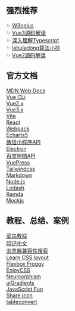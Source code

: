 ## 强烈推荐
 ✨ [W3cplus](https://www.w3cplus.com/blogs-lists) <br/>
 ✨ [Vue3源码解读](https://vue3js.cn/start/) <br/>
 ✨ [深入理解Typescript](https://jkchao.github.io/typescript-book-chinese/) <br/>
 ✨ [labuladong算法小抄](https://labuladong.gitee.io/algo/1/) <br/>
 ✨ [Vue2源码解读](https://vue-js.com/learn-vue/start/) <br/>

## 官方文档
 [MDN Web Docs](https://developer.mozilla.org/zh-CN/docs/Web/JavaScript) <br/>
 [Vue CLi](https://cli.vuejs.org/zh/config/) <br/>
 [Vue2.x](https://cn.vuejs.org/v2/guide/) <br/>
 [Vue3.x](https://v3.cn.vuejs.org/guide/introduction.html) <br/>
 [Vite](https://cn.vitejs.dev/config/) <br/>
 [React](https://react.docschina.org/docs/introducing-jsx.html) <br/>
 [Webpack](https://webpack.docschina.org/concepts/) <br/>
 [Echarts5](https://echarts.apache.org/zh/option.html#title) <br/>
 [微信小程序API](https://developers.weixin.qq.com/miniprogram/dev/api/) <br/>
 [Electron](https://www.electronjs.org/zh/docs/latest/) <br/>
 [百度地图API](https://lbsyun.baidu.com/cms/jsapi/class/jsapi_reference.html#a3b2) <br/>
 [VuePress](https://vuepress2.netlify.app/zh/guide/getting-started.html) <br/>
 [Tailwindcss](https://www.tailwindcss.cn/docs) <br/>
 [Markdown](https://markdown.com.cn/cheat-sheet.html) <br/>
 [Node.js](http://nodejs.cn/api/async_hooks.html) <br/>
 [Lodash](https://www.lodashjs.com/) <br/>
 [Ramda](https://ramda.cn/docs/) <br/>
 [Mockjs](http://mockjs.com/examples.html) <br/>


## 教程、总结、案例
 [菜鸟教程](https://www.runoob.com/) <br/>
 [印记中文](https://docschina.org/) <br/>
 [浏览器兼容性搜索](https://caniuse.com/es6-module) <br/>
 [Learn CSS layout](http://learnlayout.com) <br/>
 [Flexbox Froggy](http://flexboxfroggy.com) <br/>
 [EnjoyCSS](https://enjoycss.com) <br/>
 [Neumorphism](https://neumorphism.io) <br/>
 [uiGradients](https://uigradients.com) <br/>
 [JavaScript Fun](https://www.javascript.fun) <br/>
 [Share Icon](https://www.shareicon.net) <br/>
 [tableconvert](https://tableconvert.com) <br/>
